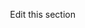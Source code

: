 <p align="right">Edit this section
  <a href="https://github.com/orbotix/DeveloperDocumentation/edit/10-rework-partial-structure/src/content/{{slugify section}}/partials/objective-c/{{slugify title}}-objective-c.md" class="edit-link subsection-edit-link">
    <span class="ion-edit"></span>
  </a>
</p>

